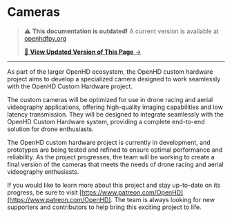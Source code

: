 # Cameras

<!-- LEGACY DOCUMENTATION NOTICE -->
> ⚠️ **This documentation is outdated!** A current version is available at [openhdfpv.org](https://openhdfpv.org)
> 
> [📖 **View Updated Version of This Page** →](https://openhdfpv.org)

---


As part of the larger OpenHD ecosystem, the OpenHD custom hardware project aims to develop a specialized camera designed to work seamlessly with the OpenHD Custom Hardware project.

The custom cameras will be optimized for use in drone racing and aerial videography applications, offering high-quality imaging capabilities and low latency transmission. They will be designed to integrate seamlessly with the OpenHD Custom Hardware system, providing a complete end-to-end solution for drone enthusiasts.

The OpenHD custom hardware project is currently in development, and prototypes are being tested and refined to ensure optimal performance and reliability. As the project progresses, the team will be working to create a final version of the cameras that meets the needs of drone racing and aerial videography enthusiasts.

If you would like to learn more about this project and stay up-to-date on its progress, be sure to visit [https://www.patreon.com/OpenHD](https://www.patreon.com/OpenHD). The team is always looking for new supporters and contributors to help bring this exciting project to life.